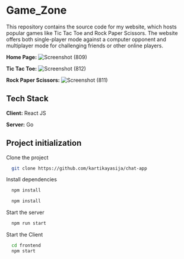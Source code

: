 # Game_Zone
This repository contains the source code for my website, which hosts popular games like Tic Tac Toe and Rock Paper Scissors. The website offers both single-player mode against a computer opponent and multiplayer mode for challenging friends or other online players.

**Home Page:**
![Screenshot (809)](https://github.com/rishav2803/Game_Zone/assets/95288017/c017933a-4430-44e0-9896-4cf17909c3ac)

**Tic Tac Toe:**
![Screenshot (812)](https://github.com/rishav2803/Game_Zone/assets/95288017/cc19cfe3-c7d1-4c4b-9956-5a7dc63589d3)

**Rock Paper Scissors:**
![Screenshot (811)](https://github.com/rishav2803/Game_Zone/assets/95288017/8d444b95-277b-41db-8681-56092abdd7df)




## Tech Stack

**Client:** React JS

**Server:** Go

## Project initialization

Clone the project

```bash
  git clone https://github.com/kartikayasija/chat-app
```
Install dependencies

```bash
  npm install
```

```bash
  npm install
```

Start the server

```bash
  npm run start
```
Start the Client

```bash
  cd frontend
  npm start
```

  
